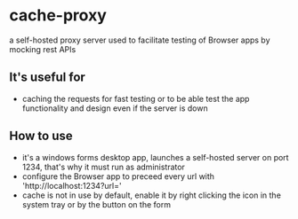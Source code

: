 # cache-proxy

a self-hosted proxy server used to facilitate testing of Browser apps by mocking rest APIs

## It's useful for

* caching the requests for fast testing or to be able test the app functionality and design even if the server is down

## How to use

- it's a windows forms desktop app, launches a self-hosted server on port 1234, that's why it must run as administrator 
- configure the Browser app to preceed every url with 'http://localhost:1234?url=' 
- cache is not in use by default, enable it by right clicking the icon in the system tray or by the button on the form
